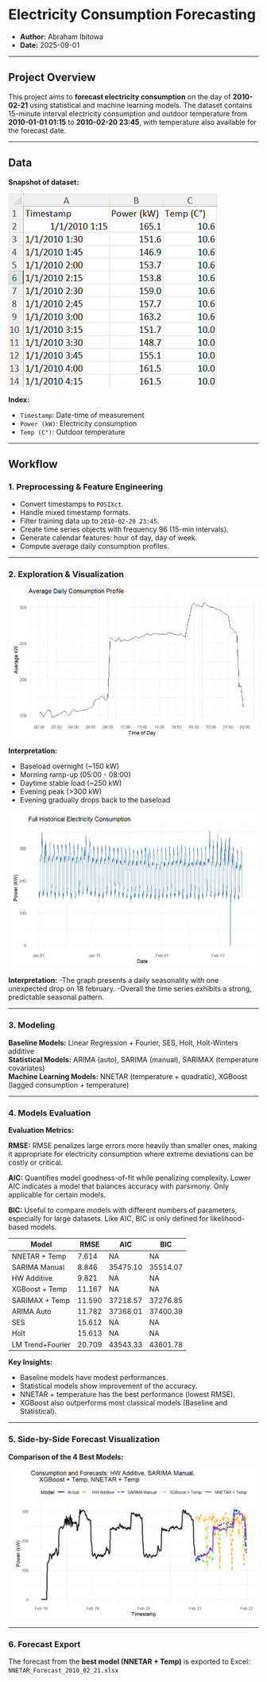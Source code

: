 # Electricity Consumption Forecasting

- **Author:** Abraham Ibitowa
- **Date:** 2025-09-01

---

## Project Overview

This project aims to **forecast electricity consumption** on the day of **2010-02-21** using statistical and machine learning models. The dataset contains 15-minute interval electricity consumption and outdoor temperature from **2010-01-01 01:15** to **2010-02-20 23:45**, with temperature also available for the forecast date.


---

## Data

**Snapshot of dataset:**  

![Elec_Train_Dataset](./Images/Elec_Train_Dataset.png)  

**Index:**
- `Timestamp`: Date-time of measurement
- `Power (kW)`: Electricity consumption
- `Temp (C°)`: Outdoor temperature

---

## Workflow

### 1. Preprocessing & Feature Engineering
- Convert timestamps to `POSIXct`.
- Handle mixed timestamp formats.
- Filter training data up to `2010-02-20 23:45`.
- Create time series objects with frequency 96 (15-min intervals).
- Generate calendar features: hour of day, day of week.
- Compute average daily consumption profiles.

---

### 2. Exploration & Visualization
 
![Average Daily Profile](./Images/avg_daily_profile.png)  

**Interpretation:**
- Baseload overnight (~150 kW)
- Morning ramp-up (05:00 - 08:00)
- Daytime stable load (~250 kW)
- Evening peak (>300 kW)
- Evening gradually drops back to the baseload


![Full Historical](./Images/full_history.png)  

**Interpretation:**
-The graph presents a daily seasonality with one unexpected drop on 18 february.
-Overall the time series exhibits a strong, predictable seasonal pattern.

---

### 3. Modeling

**Baseline Models:** Linear Regression + Fourier, SES, Holt, Holt-Winters additive  
**Statistical Models:** ARIMA (auto), SARIMA (manual), SARIMAX (temperature covariates)  
**Machine Learning Models:** NNETAR (temperature + quadratic), XGBoost (lagged consumption + temperature)  

---

### 4. Models Evaluation

**Evaluation Metrics:**

**RMSE:**
RMSE penalizes large errors more heavily than smaller ones, making it appropriate for electricity consumption where extreme deviations can be costly or critical.

**AIC:**
Quantifies model goodness-of-fit while penalizing complexity. Lower AIC indicates a model that balances accuracy with parsimony. Only applicable for certain models.

**BIC:**
Useful to compare models with different numbers of parameters, especially for large datasets. Like AIC, BIC is only defined for likelihood-based models.


| Model            | RMSE   | AIC      | BIC      |
| ---------------- | ------ | -------- | -------- |
| NNETAR + Temp    | 7.614  | NA       | NA       |
| SARIMA Manual    | 8.846  | 35475.10 | 35514.07 |
| HW Additive      | 9.821  | NA       | NA       |
| XGBoost + Temp   | 11.167 | NA       | NA       |
| SARIMAX + Temp   | 11.590 | 37218.57 | 37276.85 |
| ARIMA Auto       | 11.782 | 37368.01 | 37400.39 |
| SES              | 15.612 | NA       | NA       |
| Holt             | 15.613 | NA       | NA       |
| LM Trend+Fourier | 20.709 | 43543.33 | 43601.78 |


**Key Insights:**
- Baseline models have modest performances.
- Statistical models show improvement of the accuracy.
- NNETAR + temperature has the best performance (lowest RMSE).
- XGBoost also outperforms most classical models (Baseline and Statistical).

---

### 5. Side-by-Side Forecast Visualization

**Comparison of the 4 Best Models:**  


![Forecast Comparison](./Images/forecast_comparison.png)


---

### 6. Forecast Export

The forecast from the **best model (NNETAR + Temp)** is exported to Excel:   
`NNETAR_Forecast_2010_02_21.xlsx`

